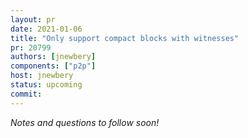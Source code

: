 ```yaml
---
layout: pr
date: 2021-01-06
title: "Only support compact blocks with witnesses"
pr: 20799
authors: [jnewbery]
components: ["p2p"]
host: jnewbery
status: upcoming
commit:
---
```


_Notes and questions to follow soon!_

<!--
## Notes



## Questions


-->
<!--
## Meeting Log

{% irc %}
{% endirc %}
-->

